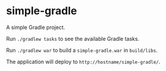 simple-gradle
=============

A simple Gradle project.

Run `./gradlew tasks` to see the available Gradle tasks.

Run `./gradlew war` to build a `simple-gradle.war` in `build/libs`.

The application will deploy to `http://hostname/simple-gradle/`.



